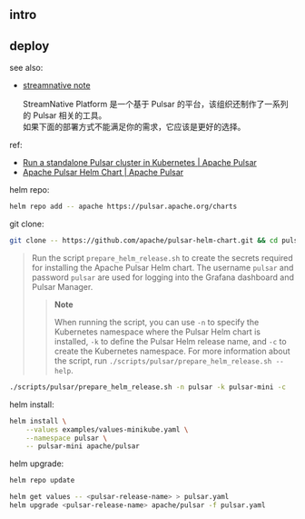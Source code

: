 
[streamnative-site]: https://streamnative.io

[repo]: https://github.com/apache/pulsar.git
[site]: https://pulsar.apache.org

[streamnative-client-rs-repo]: https://github.com/streamnative/pulsar-rs.git
[streamnative-client-spark-repo]: https://github.com/streamnative/pulsar-spark.git

## intro

## deploy

see also: 

- [streamnative note](../streamnative-note#deploy)
  
  StreamNative Platform 是一个基于 Pulsar 的平台，该组织还制作了一系列的 Pulsar 相关的工具。  
  如果下面的部署方式不能满足你的需求，它应该是更好的选择。  
  


[docs-helm-start-2.10]: https://pulsar.apache.org/docs/2.10.x/getting-started-helm
[docs-helm-start-next]: https://pulsar.apache.org/docs/next/getting-started-helm

[docs-helm-overview-2.10]: https://pulsar.apache.org/docs/2.10.x/helm-overview
[docs-helm-overview-next]: https://pulsar.apache.org/docs/next/helm-overview

[docs-kube-2.10]: https://pulsar.apache.org/docs/2.10.x/deploy-kubernetes
[docs-kube-next]: https://pulsar.apache.org/docs/next/deploy-kubernetes

[docs-dcos-next]: https://pulsar.apache.org/docs/next/deploy-dcos

ref:

- [Run a standalone Pulsar cluster in Kubernetes | Apache Pulsar][docs-helm-start-2.10]
- [Apache Pulsar Helm Chart | Apache Pulsar][docs-helm-overview-2.10]

helm repo: 

~~~ sh
helm repo add -- apache https://pulsar.apache.org/charts
~~~

git clone:

~~~ sh
git clone -- https://github.com/apache/pulsar-helm-chart.git && cd pulsar-helm-chart
~~~

> Run the script `prepare_helm_release.sh` to create the secrets required for installing the Apache Pulsar Helm chart. The username `pulsar` and password `pulsar` are used for logging into the Grafana dashboard and Pulsar Manager.
> 
> > 
> > **Note**
> > 
> > When running the script, you can use `-n` to specify the Kubernetes namespace where the Pulsar Helm chart is installed, `-k` to define the Pulsar Helm release name, and `-c` to create the Kubernetes namespace. For more information about the script, run `./scripts/pulsar/prepare_helm_release.sh --help`.
> > 
> 

~~~ sh
./scripts/pulsar/prepare_helm_release.sh -n pulsar -k pulsar-mini -c
~~~

helm install: 

~~~ sh
helm install \
    --values examples/values-minikube.yaml \
    --namespace pulsar \
    -- pulsar-mini apache/pulsar
~~~

helm upgrade: 

~~~ sh
helm repo update

helm get values -- <pulsar-release-name> > pulsar.yaml
helm upgrade <pulsar-release-name> apache/pulsar -f pulsar.yaml
~~~
